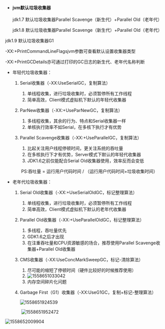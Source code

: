 - #### jvm默认垃圾收集器

  jdk1.7 默认垃圾收集器Parallel Scavenge（新生代）+Parallel Old（老年代）

  jdk1.8 默认垃圾收集器Parallel Scavenge（新生代）+Parallel Old（老年代）
  
jdk1.9 默认垃圾收集器G1
  
 
  
  -XX:+PrintCommandLineFlagsjvm参数可查看默认设置收集器类型

  -XX:+PrintGCDetails亦可通过打印的GC日志的新生代、老年代名称判断

- 年轻代垃圾收集器：

  1. Serial收集器（-XX:UseSerialGC，复制算法）

     1. 单线程收集，进行垃圾收集时，必须暂停所有工作线程
     2. 简单高效，Client模式虚拟机下默认的年轻代收集器

  2. ParNew收集器（-XX:+UseParNewGC，复制算法）

     1. 多线程收集，其余的行为、特点和Serial收集器一样
     2. 单核执行效率不如Serial，在多核下执行才有优势

  3. Parallel Scavenge收集器（-XX:+UseParallelGC，复制算法）

     1. 比起关注用户线程停顿时间，更关注系统的吞吐量
     2. 在多核执行下才有优势，Server模式下默认的年轻代收集器
     3. JDK1.6之前仅能配合Serial Old收集器使用，效率反而会变低

     ​	PS:吞吐量 = 运行用户代码时间 / （运行用户代码时间+垃圾收集时间）

     

     

- 老年代垃圾收集器：

  1. Serial Old收集器（-XX:+UseSerialOldGC，标记整理算法）

     1. 单线程收集，进行垃圾收集时，必须暂停所有工作线程
     2. 简单高效，Client模式虚拟机下默认的老年代收集器

  2. Parallel Old收集器（-XX:+UseParallelOldGC，标记整理算法）

     1. 多线程，吞吐量优先
     2. GDK1.6之后才出现
     3. 在注重吞吐量和CPU资源敏感的场合，推荐使用Parallel Scavenge收集器+Parallel Old收集器

  3. CMS收集器（-XX:UseConcMarkSweepGC，标记-清除算法）

     1. 尽可能的缩短了停顿时间（硬件比较好的时候推荐使用）
     2. ![1558651033042](http://weiguo-1303915920.cos.ap-nanjing.myqcloud.com/51fb70e11b7615e42ca6e13ea6d4d4c7.png)
     3. 内存空间碎片化问题

  4. Garbage First（G1）收集器（-XX:UseG1GC，复制+标记-整理算法）

     ![1558651924539](http://weiguo-1303915920.cos.ap-nanjing.myqcloud.com/7ac568aaf30555ea65dfb3413ec6a52f.png)

     ​				![1558651952472](http://weiguo-1303915920.cos.ap-nanjing.myqcloud.com/e68f5325d9af50d80329bda8e4b0df32.png)

![1558652009904](http://weiguo-1303915920.cos.ap-nanjing.myqcloud.com/665b3642bf3d3e878751795dac695026.png)



